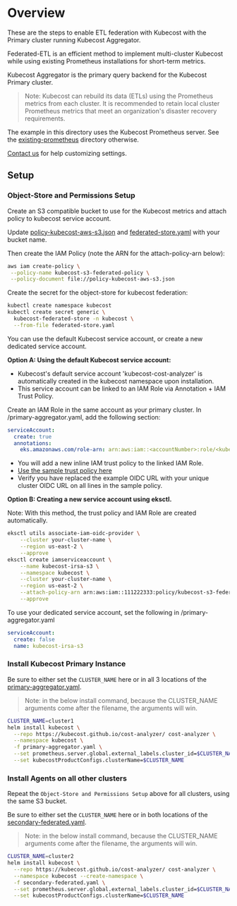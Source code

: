 # Overview

These are the steps to enable ETL federation with Kubecost with the Primary cluster running Kubecost Aggregator.

Federated-ETL is an efficient method to implement multi-cluster Kubecost while using existing Prometheus installations for short-term metrics.

Kubecost Aggregator is the primary query backend for the Kubecost Primary cluster.

> Note: Kubecost can rebuild its data (ETLs) using the Prometheus metrics from each cluster. It is recommended to retain local cluster Prometheus metrics that meet an organization's disaster recovery requirements.

The example in this directory uses the Kubecost Prometheus server. See the [existing-prometheus](./existing-prometheus/) directory otherwise.

[Contact us](https://www.kubecost.com/contact) for help customizing settings.

## Setup

### Object-Store and Permissions Setup

Create an S3 compatible bucket to use for the Kubecost metrics and attach policy to kubecost service account.

Update [policy-kubecost-aws-s3.json](policy-kubecost-aws-s3.json) and [federated-store.yaml](federated-store.yaml) with your bucket name.

Then create the IAM Policy (note the ARN for the attach-policy-arn below):

```sh
aws iam create-policy \
 --policy-name kubecost-s3-federated-policy \
 --policy-document file://policy-kubecost-aws-s3.json
```

Create the secret for the object-store for kubecost federation:

```sh
kubectl create namespace kubecost
kubectl create secret generic \
  kubecost-federated-store -n kubecost \
  --from-file federated-store.yaml
```

You can use the default Kubecost service account, or create a new dedicated service account.

**Option A: Using the default Kubecost service account:** 

* Kubecost's default service account 'kubecost-cost-analyzer' is automatically created in the kubecost namespace upon installation.
* This service account can be linked to an IAM Role via Annotation + IAM Trust Policy.

Create an IAM Role in the same account as your primary cluster. In /primary-aggregator.yaml, add the following section:

```yaml
serviceAccount:
  create: true
  annotations:
    eks.amazonaws.com/role-arn: arn:aws:iam::<accountNumber>:role/<kubecost-role>
```
    
* You will add a new inline IAM trust policy to the linked IAM Role.
* [Use the sample trust policy here](https://github.com/kubecost/poc-common-configurations/blob/main/aws/iam-policies/irsa-iam-role-trust-policy-for-default-service-account)
* Verify you have replaced the example OIDC URL with your unique cluster OIDC URL on all lines in the sample policy.

**Option B: Creating a new service account using eksctl.**

Note: With this method, the trust policy and IAM Role are created automatically.

```sh
eksctl utils associate-iam-oidc-provider \
    --cluster your-cluster-name \
    --region us-east-2 \
    --approve
eksctl create iamserviceaccount \
    --name kubecost-irsa-s3 \
    --namespace kubecost \
    --cluster your-cluster-name \
    --region us-east-2 \
    --attach-policy-arn arn:aws:iam::111222333:policy/kubecost-s3-federated-policy \
    --approve
```

To use your dedicated service account, set the following in /primary-aggregator.yaml
```yaml
serviceAccount:
  create: false
  name: kubecost-irsa-s3
```

### Install Kubecost Primary Instance

Be sure to either set the `CLUSTER_NAME` here or in all 3 locations of the [primary-aggregator.yaml](./primary-aggregator.yaml).

> Note: in the below install command, because the CLUSTER_NAME arguments come after the filename, the arguments will win.

```sh
CLUSTER_NAME=cluster1
helm install kubecost \
  --repo https://kubecost.github.io/cost-analyzer/ cost-analyzer \
  --namespace kubecost \
  -f primary-aggregator.yaml \
  --set prometheus.server.global.external_labels.cluster_id=$CLUSTER_NAME \
  --set kubecostProductConfigs.clusterName=$CLUSTER_NAME
```

### Install Agents on all other clusters

Repeat the `Object-Store and Permissions Setup` above for all clusters, using the same S3 bucket.

Be sure to either set the `CLUSTER_NAME` here or in both locations of the [secondary-federated.yaml](secondary-federated.yaml).

> Note: in the below install command, because the CLUSTER_NAME arguments come after the filename, the arguments will win.

```sh
CLUSTER_NAME=cluster2
helm install kubecost \
  --repo https://kubecost.github.io/cost-analyzer/ cost-analyzer \
  --namespace kubecost --create-namespace \
  -f secondary-federated.yaml \
  --set prometheus.server.global.external_labels.cluster_id=$CLUSTER_NAME \
  --set kubecostProductConfigs.clusterName=$CLUSTER_NAME
```
